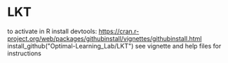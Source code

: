 # LKT
to activate in R
install devtools: https://cran.r-project.org/web/packages/githubinstall/vignettes/githubinstall.html
install_github("Optimal-Learning_Lab/LKT")
see vignette and help files for instructions
